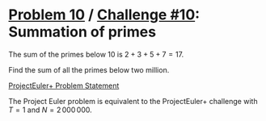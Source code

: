 [Problem 10](https://projecteuler.net/problem=10) /
[Challenge #10](https://www.hackerrank.com/contests/projecteuler/challenges/euler010/problem):
Summation of primes
===================

The sum of the primes below $10$ is $2 + 3 + 5 + 7 = 17$.

Find the sum of all the primes below two million.

[ProjectEuler+ Problem Statement](ProjectEuler%2B%20Challenge%20%2310%20Problem%20Statement.pdf)

The Project Euler problem is equivalent to the ProjectEuler+ challenge with
$T = 1$ and $`N = 2\,000\,000`$.
